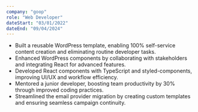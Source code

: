 ```yaml
---
company: "goop"
role: "Web Developer"
dateStart: "03/01/2022"
dateEnd: "09/04/2024"
---
```


* Built a reusable WordPress template, enabling 100% self-service content creation and eliminating routine developer tasks.
* Enhanced WordPress components by collaborating with stakeholders and integrating React for advanced features.
* Developed React components with TypeScript and styled-components, improving UI/UX and workflow efficiency.
* Mentored a junior developer, boosting team productivity by 30% through improved coding practices.
* Streamlined the email provider migration by creating custom templates and ensuring seamless campaign continuity.